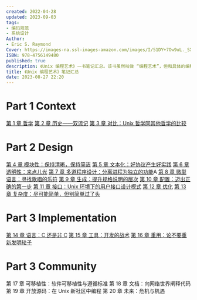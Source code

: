 ```yaml
---
created: 2022-04-28
updated: 2023-09-03
tags:
- 编码规范
- 系统设计
Author:
- Eric S. Raymond
Cover: https://images-na.ssl-images-amazon.com/images/I/51DY+7Ow9uL._SX401_BO1,204,203,200_.jpg
ISBN: 978-4756149480
published: true
description: 《Unix 编程艺术》一书笔记汇总。该书虽然叫做 “编程艺术”，但和具体的编程却关系不大，更多的是系统设计和编码原则。
title: 《Unix 编程艺术》笔记汇总
date: 2023-08-27 22:20 
---
```


# Part 1 Context

[第 1 章 哲学](/di_1_zhang_zhe_xue)
[第 2 章 历史——双流记](/di_2_zhang_li_shi——shuang_liu_ji)
[第 3 章 对比：Unix 哲学同其他哲学的比较](/di_3_zhang_dui_bi：unix_zhe_xue_tong_qi_ta_zhe_xue_de_bi_jiao)

# Part 2 Design

[第 4 章 模块性：保持清晰，保持简洁](/di_4_zhang_mo_kuai_xing：bao_chi_qing_xi，bao_chi_jian_jie)
[第 5 章 文本化：好协议产生好实践](/di_5_zhang_wen_ben_hua：hao_xie_yi_chan_sheng_hao_shi_jian)
[第 6 章 透明性：来点儿光](/di_6_zhang_tou_ming_xing：lai_dian_er_guang)
[第 7 章 多道程序设计：分离进程为独立的功能](/di_7_zhang_duo_dao_cheng_xu_she_ji：fen_li_jin_cheng_wei_du_li_de_gong_neng)A
[第 8 章 微型语言：寻找歌唱的乐符](/di_8_zhang_wei_xing_yu_yan：xun_zhao_ge_chang_de_le_fu)
[第 9 章 生成：提升规格说明的层次](/di_9_zhang_sheng_cheng：ti_sheng_gui_ge_shuo_ming_de_ceng_ci)
[第 10 章 配置：迈出正确的第一步](/di_10_zhang_pei_zhi：mai_chu_zheng_que_de_di_yi_bu)
[第 11 章 接口：Unix 环境下的用户接口设计模式](/di_11_zhang_jie_kou：unix_huan_jing_xia_de_yong_hu_jie_kou_she_ji_mo_shi)
[第 12 章 优化](/di_12_zhang_you_hua)
[第 13 章 复杂度：尽可能简单，但别简单过了头](/di_13_zhang_fu_za_du：jin_ke_neng_jian_dan，dan_bie_jian_dan_guo_le_tou)

# Part 3 Implementation

[第 14 章 语言：C 还是非 C](/di_14_zhang_yu_yan：c_hai_shi_fei_c)
[第 15 章 工具：开发的战术](/di_15_zhang_gong_ju：kai_fa_de_zhan_shu)
[第 16 章 重用：论不要重新发明轮子](/di_16_zhang_zhong_yong：lun_bu_yao_zhong_xin_fa_ming_lun_zi)

# Part 3 Community

第 17 章 可移植性：软件可移植性与遵循标准
第 18 章 文档：向网络世界阐释代码
第 19 章 开放源码：在 Unix 新社区中编程
第 20 章 未来：危机与机遇
